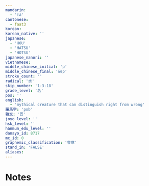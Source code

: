 ```yaml
---
mandarin:
  - 'fǎ'
cantonese:
  - faat3
korean:
korean_native: ''
japanese:
  - 'HOU'
  - 'HATSU'
  - 'HOTSU'
japanese_nanori: ''
vietnamese:
middle_chinese_initial: 'p'
middle_chinese_final: 'ɨɐp'
stroke_count: ''
radical: '水'
skip_number: '1-3-18'
grade_level: '名'
pos: ''
english:
  - 'mythical creature that can distinguish right from wrong'
羅馬字: 'pob'
韓文: '폽'
joyo_level: ''
hsk_level: ''
hanmun_edu_level: ''
danayo_id: 8717
mc_id: 0
graphemic_classification: '會意'
stand_in: 'FALSE'
aliases:
---
```


# Notes
